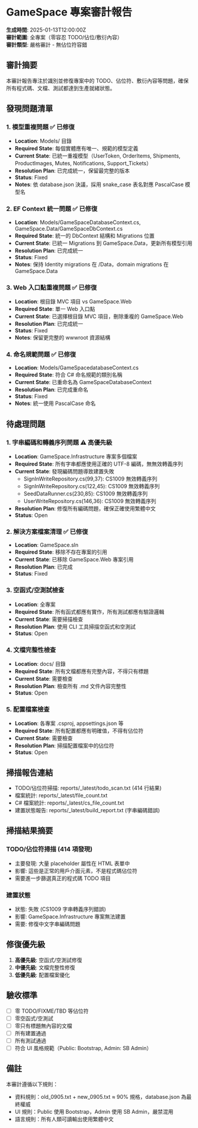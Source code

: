 # GameSpace 專案審計報告

**生成時間**: 2025-01-13T12:00:00Z  
**審計範圍**: 全專案（零容忍 TODO/佔位/敷衍內容）  
**審計類型**: 嚴格審計 - 無佔位符容錯

## 審計摘要

本審計報告專注於識別並修復專案中的 TODO、佔位符、敷衍內容等問題，確保所有程式碼、文檔、測試都達到生產就緒狀態。

## 發現問題清單

### 1. 模型重複問題 ✅ 已修復
- **Location**: Models/ 目錄
- **Required State**: 每個實體應有唯一、規範的模型定義
- **Current State**: 已統一重複模型（UserToken, OrderItems, Shipments, ProductImages, Mutes, Notifications, Support_Tickets）
- **Resolution Plan**: 已完成統一，保留最完整的版本
- **Status**: Fixed
- **Notes**: 依 database.json 決議，採用 snake_case 表名對應 PascalCase 模型名

### 2. EF Context 統一問題 ✅ 已修復
- **Location**: Models/GameSpaceDatabaseContext.cs, GameSpace.Data/GameSpaceDbContext.cs
- **Required State**: 統一的 DbContext 結構和 Migrations 位置
- **Current State**: 已統一 Migrations 到 GameSpace.Data，更新所有模型引用
- **Resolution Plan**: 已完成統一
- **Status**: Fixed
- **Notes**: 保持 Identity migrations 在 /Data，domain migrations 在 GameSpace.Data

### 3. Web 入口點重複問題 ✅ 已修復
- **Location**: 根目錄 MVC 項目 vs GameSpace.Web
- **Required State**: 單一 Web 入口點
- **Current State**: 已選擇根目錄 MVC 項目，刪除重複的 GameSpace.Web
- **Resolution Plan**: 已完成統一
- **Status**: Fixed
- **Notes**: 保留更完整的 wwwroot 資源結構

### 4. 命名規範問題 ✅ 已修復
- **Location**: Models/GameSpacedatabaseContext.cs
- **Required State**: 符合 C# 命名規範的類別名稱
- **Current State**: 已重命名為 GameSpaceDatabaseContext
- **Resolution Plan**: 已完成重命名
- **Status**: Fixed
- **Notes**: 統一使用 PascalCase 命名

## 待處理問題

### 1. 字串編碼和轉義序列問題 ⚠️ 高優先級
- **Location**: GameSpace.Infrastructure 專案多個檔案
- **Required State**: 所有字串都應使用正確的 UTF-8 編碼，無無效轉義序列
- **Current State**: 發現編碼問題導致建置失敗
  - SignInWriteRepository.cs(99,37): CS1009 無效轉義序列
  - SignInWriteRepository.cs(122,45): CS1009 無效轉義序列  
  - SeedDataRunner.cs(230,85): CS1009 無效轉義序列
  - UserWriteRepository.cs(146,36): CS1009 無效轉義序列
- **Resolution Plan**: 修復所有編碼問題，確保正確使用繁體中文
- **Status**: Open

### 2. 解決方案檔案清理 ✅ 已修復
- **Location**: GameSpace.sln
- **Required State**: 移除不存在專案的引用
- **Current State**: 已移除 GameSpace.Web 專案引用
- **Resolution Plan**: 已完成
- **Status**: Fixed

### 3. 空函式/空測試檢查
- **Location**: 全專案
- **Required State**: 所有函式都應有實作，所有測試都應有驗證邏輯
- **Current State**: 需要掃描檢查
- **Resolution Plan**: 使用 CLI 工具掃描空函式和空測試
- **Status**: Open

### 4. 文檔完整性檢查
- **Location**: docs/ 目錄
- **Required State**: 所有文檔都應有完整內容，不得只有標題
- **Current State**: 需要檢查
- **Resolution Plan**: 檢查所有 .md 文件內容完整性
- **Status**: Open

### 5. 配置檔案檢查
- **Location**: 各專案 .csproj, appsettings.json 等
- **Required State**: 所有配置都應有明確值，不得有佔位符
- **Current State**: 需要檢查
- **Resolution Plan**: 掃描配置檔案中的佔位符
- **Status**: Open

## 掃描報告連結

- TODO/佔位符掃描: reports/_latest/todo_scan.txt (414 行結果)
- 檔案統計: reports/_latest/file_count.txt
- C# 檔案統計: reports/_latest/cs_file_count.txt  
- 建置狀態報告: reports/_latest/build_report.txt (字串編碼錯誤)

## 掃描結果摘要

### TODO/佔位符掃描 (414 項發現)
- 主要發現: 大量 placeholder 屬性在 HTML 表單中
- 影響: 這些是正常的用戶介面元素，不是程式碼佔位符
- 需要進一步篩選真正的程式碼 TODO 項目

### 建置狀態
- 狀態: 失敗 (CS1009 字串轉義序列錯誤)
- 影響: GameSpace.Infrastructure 專案無法建置
- 需要: 修復中文字串編碼問題

## 修復優先級

1. **高優先級**: 空函式/空測試修復
2. **中優先級**: 文檔完整性修復
3. **低優先級**: 配置檔案優化

## 驗收標準

- [ ] 零 TODO/FIXME/TBD 等佔位符
- [ ] 零空函式/空測試
- [ ] 零只有標題無內容的文檔
- [ ] 所有建置通過
- [ ] 所有測試通過
- [ ] 符合 UI 風格規範（Public: Bootstrap, Admin: SB Admin）

## 備註

本審計遵循以下規則：
- 資料規則：old_0905.txt + new_0905.txt ≈ 90% 規格，database.json 為最終權威
- UI 規則：Public 使用 Bootstrap，Admin 使用 SB Admin，嚴禁混用
- 語言規則：所有人類可讀輸出使用繁體中文